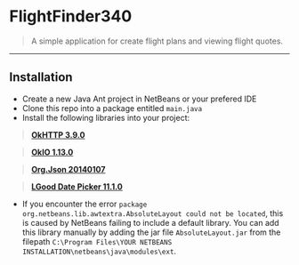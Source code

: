 # FlightFinder340
> A simple application for create flight plans and viewing flight quotes.
---
## Installation
- Create a new Java Ant project in NetBeans or your prefered IDE
- Clone this repo into a package entitled `main.java`
- Install the following libraries into your project:

> <a href="https://repo1.maven.org/maven2/com/squareup/okhttp3/okhttp/3.9.0/okhttp-3.9.0.jar" target="">**OkHTTP 3.9.0**</a>

> <a href="https://repo1.maven.org/maven2/com/squareup/okio/okio/1.13.0/okio-1.13.0.jar" target="">**OkIO 1.13.0**</a>

> <a href="https://repo1.maven.org/maven2/org/json/json/20140107/json-20140107.jar" target="">**Org.Json 20140107**</a>

> <a href="https://github.com/LGoodDatePicker/LGoodDatePicker/releases/download/v11.1.0-Standard/LGoodDatePicker-11.1.0.jar" target="">**LGood Date Picker 11.1.0**</a>

- If you encounter the error `package org.netbeans.lib.awtextra.AbsoluteLayout could not be located`, this is caused by NetBeans failing to include a default library. You can add this library manually by adding the jar file `AbsoluteLayout.jar` from the filepath `C:\Program Files\YOUR NETBEANS INSTALLATION\netbeans\java\modules\ext`.
